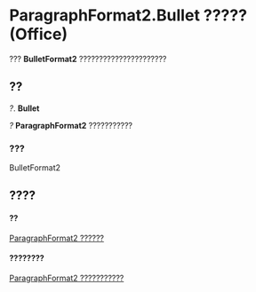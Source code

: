 
# ParagraphFormat2.Bullet ????? (Office)

??? **BulletFormat2** ??????????????????????


## ??

 _?_. **Bullet**

 _?_ **ParagraphFormat2** ???????????


### ???

BulletFormat2


## ????


#### ??


[ParagraphFormat2 ??????](05ff2b24-9603-f923-d053-e736fb2ba389.md)
#### ????????


[ParagraphFormat2 ???????????](http://msdn.microsoft.com/library/c0580593-7efb-659f-02a2-67dce512ee09%28Office.15%29.aspx)